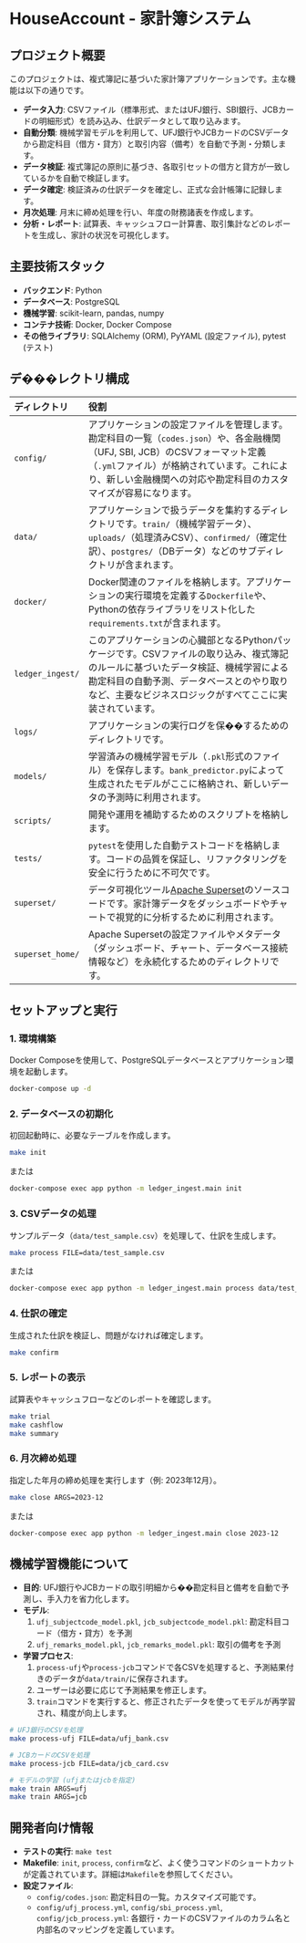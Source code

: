 # HouseAccount - 家計簿システム

## プロジェクト概要

このプロジェクトは、複式簿記に基づいた家計簿アプリケーションです。主な機能は以下の通りです。

- **データ入力**: CSVファイル（標準形式、またはUFJ銀行、SBI銀行、JCBカードの明細形式）を読み込み、仕訳データとして取り込みます。
- **自動分類**: 機械学習モデルを利用して、UFJ銀行やJCBカードのCSVデータから勘定科目（借方・貸方）と取引内容（備考）を自動で予測・分類します。
- **データ検証**: 複式簿記の原則に基づき、各取引セットの借方と貸方が一致しているかを自動で検証します。
- **データ確定**: 検証済みの仕訳データを確定し、正式な会計帳簿に記録します。
- **月次処理**: 月末に締め処理を行い、年度の財務諸表を作成します。
- **分析・レポート**: 試算表、キャッシュフロー計算書、取引集計などのレポートを生成し、家計の状況を可視化します。

## 主要技術スタック

- **バックエンド**: Python
- **データベース**: PostgreSQL
- **機械学習**: scikit-learn, pandas, numpy
- **コンテナ技術**: Docker, Docker Compose
- **その他ライブラリ**: SQLAlchemy (ORM), PyYAML (設定ファイル), pytest (テスト)

## デ���レクトリ構成

| ディレクトリ | 役割 |
|:---|:---|
| `config/` | アプリケーションの設定ファイルを管理します。勘定科目の一覧（`codes.json`）や、各金融機関（UFJ, SBI, JCB）のCSVフォーマット定義（`.yml`ファイル）が格納されています。これにより、新しい金融機関への対応や勘定科目のカスタマイズが容易になります。 |
| `data/` | アプリケーションで扱うデータを集約するディレクトリです。`train/`（機械学習データ）、`uploads/`（処理済みCSV）、`confirmed/`（確定仕訳）、`postgres/`（DBデータ）などのサブディレクトリが含まれます。 |
| `docker/` | Docker関連のファイルを格納します。アプリケーションの実行環境を定義する`Dockerfile`や、Pythonの依存ライブラリをリスト化した`requirements.txt`が含まれます。 |
| `ledger_ingest/` | このアプリケーションの心臓部となるPythonパッケージです。CSVファイルの取り込み、複式簿記のルールに基づいたデータ検証、機械学習による勘定科目の自動予測、データベースとのやり取りなど、主要なビジネスロジックがすべてここに実装されています。 |
| `logs/` | アプリケーションの実行ログを保��するためのディレクトリです。 |
| `models/` | 学習済みの機械学習モデル（`.pkl`形式のファイル）を保存します。`bank_predictor.py`によって生成されたモデルがここに格納され、新しいデータの予測時に利用されます。 |
| `scripts/` | 開発や運用を補助するためのスクリプトを格納します。 |
| `tests/` | `pytest`を使用した自動テストコードを格納します。コードの品質を保証し、リファクタリングを安全に行うために不可欠です。 |
| `superset/` | データ可視化ツール[Apache Superset](https://superset.apache.org/)のソースコードです。家計簿データをダッシュボードやチャートで視覚的に分析するために利用されます。 |
| `superset_home/` | Apache Supersetの設定ファイルやメタデータ（ダッシュボード、チャート、データベース接続情報など）を永続化するためのディレクトリです。 |

## セットアップと実行

### 1. 環境構築

Docker Composeを使用して、PostgreSQLデータベースとアプリケーション環境を起動します。

```bash
docker-compose up -d
```

### 2. データベースの初期化

初回起動時に、必要なテーブルを作成します。

```bash
make init
```
または
```bash
docker-compose exec app python -m ledger_ingest.main init
```

### 3. CSVデータの処理

サンプルデータ（`data/test_sample.csv`）を処理して、仕訳を生成します。

```bash
make process FILE=data/test_sample.csv
```
または
```bash
docker-compose exec app python -m ledger_ingest.main process data/test_sample.csv
```

### 4. 仕訳の確定

生成された仕訳を検証し、問題がなければ確定します。

```bash
make confirm
```

### 5. レポートの表示

試算表やキャッシュフローなどのレポートを確認します。

```bash
make trial
make cashflow
make summary
```

### 6. 月次締め処理

指定した年月の締め処理を実行します（例: 2023年12月）。

```bash
make close ARGS=2023-12
```
または
```bash
docker-compose exec app python -m ledger_ingest.main close 2023-12
```

## 機械学習機能について

- **目的**: UFJ銀行やJCBカードの取引明細から��勘定科目と備考を自動で予測し、手入力を省力化します。
- **モデル**:
    1. `ufj_subjectcode_model.pkl`, `jcb_subjectcode_model.pkl`: 勘定科目コード（借方・貸方）を予測
    2. `ufj_remarks_model.pkl`, `jcb_remarks_model.pkl`: 取引の備考を予測
- **学習プロセス**:
    1. `process-ufj`や`process-jcb`コマンドで各CSVを処理すると、予測結果付きのデータが`data/train/`に保存されます。
    2. ユーザーは必要に応じて予測結果を修正します。
    3. `train`コマンドを実行すると、修正されたデータを使ってモデルが再学習され、精度が向上します。

```bash
# UFJ銀行のCSVを処理
make process-ufj FILE=data/ufj_bank.csv

# JCBカードのCSVを処理
make process-jcb FILE=data/jcb_card.csv

# モデルの学習 (ufjまたはjcbを指定)
make train ARGS=ufj
make train ARGS=jcb
```

## 開発者向け情報

- **テストの実行**: `make test`
- **Makefile**: `init`, `process`, `confirm`など、よく使うコマンドのショートカットが定義されています。詳細は`Makefile`を参照してください。
- **設定ファイル**:
    - `config/codes.json`: 勘定科目の一覧。カスタマイズ可能です。
    - `config/ufj_process.yml`, `config/sbi_process.yml`, `config/jcb_process.yml`: 各銀行・カードのCSVファイルのカラム名と内部名のマッピングを定義しています。